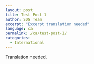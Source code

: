 ```yaml
---
layout: post
title: Test Post 1
author: SDG Team
excerpt: "Excerpt translation needed"
language: ca
permalink: /ca/test-post-1/
categories:
  - International
---
```


Translation needed.
